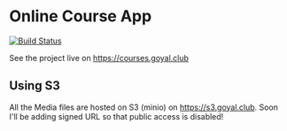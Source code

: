 # Online Course App

[![Build Status](https://travis-ci.com/ayush6624/udemy.svg?token=ZNZvRCTh5oMvBSaJxVvJ&branch=master)](https://travis-ci.com/ayush6624/udemy)  
 
See the project live on https://courses.goyal.club 

## Using S3

All the Media files are hosted on S3 (minio) on https://s3.goyal.club. Soon I'll be adding signed URL so that public access is disabled!